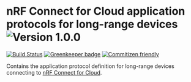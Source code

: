 # nRF Connect for Cloud application protocols for long-range devices ![Version 1.0.0](https://img.shields.io/badge/version-1.0.0-brightgreen.svg)

[![Build Status](https://travis-ci.org/nRFCloud/models.svg?branch=master)](https://travis-ci.org/nRFCloud/models)
[![Greenkeeper badge](https://badges.greenkeeper.io/nRFCloud/models.svg)](https://greenkeeper.io/)
[![Commitizen friendly](https://img.shields.io/badge/commitizen-friendly-brightgreen.svg)](http://commitizen.github.io/cz-cli/)  

Contains the application protocol definition for long-range devices
connecting to [nRF Connect for Cloud](https://nrfcloud.com/).
